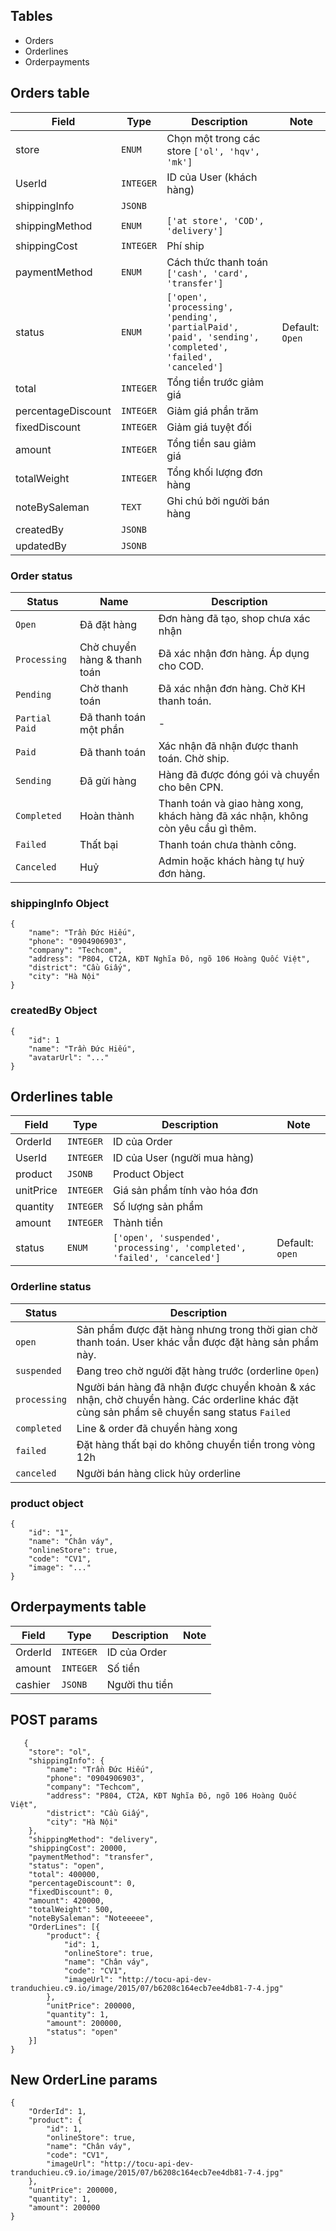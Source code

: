 
Tables
--------------
- Orders
- Orderlines
- Orderpayments

Orders table
--------------

Field | Type | Description | Note
------- | ------- | ------- | ----------
store | `ENUM` |  Chọn một trong các store `['ol', 'hqv', 'mk']`
UserId | `INTEGER` | ID của User (khách hàng)
shippingInfo | `JSONB` |
shippingMethod | `ENUM` | `['at store', 'COD', 'delivery']`
shippingCost | `INTEGER` | Phí ship
paymentMethod | `ENUM` | Cách thức thanh toán `['cash', 'card', 'transfer']`
status | `ENUM` | `['open', 'processing', 'pending', 'partialPaid', 'paid', 'sending', 'completed', 'failed', 'canceled']` | Default: `Open`
total | `INTEGER` | Tổng tiền trước giảm giá
percentageDiscount | `INTEGER` | Giảm giá phần trăm
fixedDiscount | `INTEGER` | Giảm giá tuyệt đối
amount | `INTEGER` | Tổng tiền sau giảm giá
totalWeight | `INTEGER` | Tổng khối lượng đơn hàng
noteBySaleman  | `TEXT` | Ghi chú bởi người bán hàng
createdBy | `JSONB` | 
updatedBy | `JSONB` |


### Order status

Status | Name | Description
------- | -------- | ----------
`Open` | Đã đặt hàng | Đơn hàng đã tạo, shop chưa xác nhận
`Processing` | Chờ chuyển hàng & thanh toán | Đã xác nhận đơn hàng. Áp dụng cho COD.
`Pending` | Chờ thanh toán | Đã xác nhận đơn hàng. Chờ KH thanh toán.
`Partial Paid` | Đã thanh toán một phần | -
`Paid` | Đã thanh toán | Xác nhận đã nhận được thanh toán. Chờ ship.
`Sending` | Đã gửi hàng | Hàng đã được đóng gói và chuyển cho bên CPN.
`Completed` | Hoàn thành | Thanh toán và giao hàng xong, khách hàng đã xác nhận, không còn yêu cầu gì thêm.
`Failed` | Thất bại | Thanh toán chưa thành công.
`Canceled` | Huỷ | Admin hoặc khách hàng tự huỷ đơn hàng.


### shippingInfo Object
```
{
	"name": "Trần Đức Hiếu",
	"phone": "0904906903",
	"company": "Techcom",
	"address": "P804, CT2A, KĐT Nghĩa Đô, ngõ 106 Hoàng Quốc Việt",
	"district": "Cầu Giấy",
	"city": "Hà Nội"
}
```

### createdBy Object
```
{
	"id": 1
	"name": "Trần Đức Hiếu",
	"avatarUrl": "..."
}
```

Orderlines table
----------------------
Field | Type | Description | Note
------- | -------- | --------- | ----------
OrderId | `INTEGER` | ID của Order
UserId | `INTEGER` | ID của User (người mua hàng)
product | `JSONB` | Product Object
unitPrice | `INTEGER` | Giá sản phẩm tính vào hóa đơn
quantity | `INTEGER` | Số lượng sản phẩm
amount | `INTEGER` | Thành tiền
status | `ENUM` | `['open', 'suspended', 'processing', 'completed', 'failed', 'canceled']` | Default: `open`


### Orderline status

Status | Description
------- | --------------
`open` | Sản phẩm được đặt hàng nhưng trong thời gian chờ thanh toán. User khác vẫn được đặt hàng sản phẩm này.
`suspended` | Đang treo chờ người đặt hàng trước (orderline `Open`)
`processing` | Người bán hàng đã nhận được chuyển khoản & xác nhận, chờ chuyển hàng. Các orderline khác đặt cùng sản phẩm sẽ chuyển sang status `Failed`
`completed` | Line & order đã chuyển hàng xong
`failed` | Đặt hàng thất bại do không chuyển tiền trong vòng 12h
`canceled` | Người bán hàng click hủy orderline


### product object
```
{
	"id": "1",
	"name": "Chân váy",
	"onlineStore": true,
	"code": "CV1",
	"image": "..."
}
```
Orderpayments table
-------------------------

Field | Type | Description | Note
------- | -------- | --------- | ----------
OrderId | `INTEGER` | ID của Order
amount | `INTEGER` | Số tiền
cashier | `JSONB` | Người thu tiền


POST params
-----------------------------
```
   {
	"store": "ol",
	"shippingInfo": {
	    "name": "Trần Đức Hiếu",
	    "phone": "0904906903",
	    "company": "Techcom",
	    "address": "P804, CT2A, KĐT Nghĩa Đô, ngõ 106 Hoàng Quốc Việt",
	    "district": "Cầu Giấy",
	    "city": "Hà Nội"
	},
	"shippingMethod": "delivery",
	"shippingCost": 20000,
	"paymentMethod": "transfer",
	"status": "open",
	"total": 400000,
	"percentageDiscount": 0,
	"fixedDiscount": 0,
	"amount": 420000,
	"totalWeight": 500,
	"noteBySaleman": "Noteeeee",
	"OrderLines": [{
		"product": {
			"id": 1,
			"onlineStore": true,
			"name": "Chân váy",
			"code": "CV1",
			"imageUrl": "http://tocu-api-dev-tranduchieu.c9.io/image/2015/07/b6208c164ecb7ee4db81-7-4.jpg"
		},
		"unitPrice": 200000,
		"quantity": 1,
		"amount": 200000,
		"status": "open" 
	}]
}
```

New OrderLine params
----------------------------

```
{
	"OrderId": 1,
	"product": {
		"id": 1,
		"onlineStore": true,
		"name": "Chân váy",
		"code": "CV1",
		"imageUrl": "http://tocu-api-dev-tranduchieu.c9.io/image/2015/07/b6208c164ecb7ee4db81-7-4.jpg"
	},
	"unitPrice": 200000,
	"quantity": 1,
	"amount": 200000
}
```
